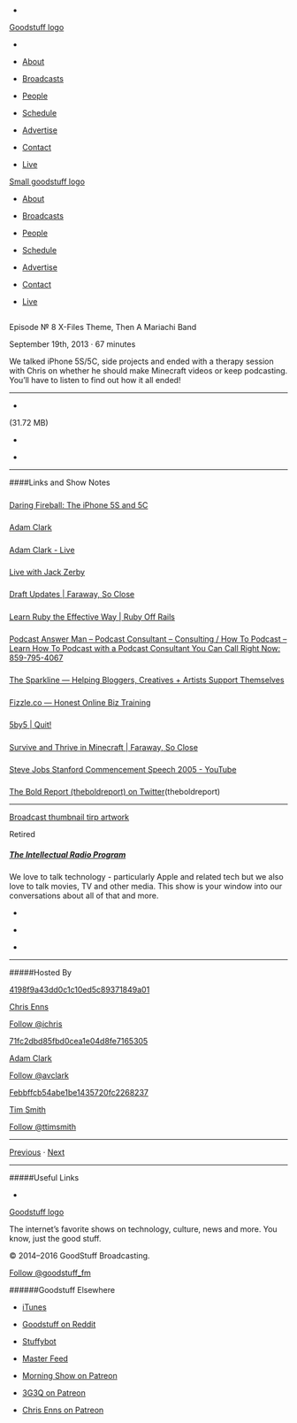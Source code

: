 

-
[Goodstuff logo](http://www.goodstuff.fm/)[](/assets/goodstuff_logo-17c1fe6f378352de5d7345f76152130b.svg)

-


-  [About](/about)

-  [Broadcasts](/broadcasts)

-  [People](/people)

-  [Schedule](/schedule)

-  [Advertise](/advertise)

-  [Contact](/contact)

-  [Live](/live)


[Small goodstuff logo](http://www.goodstuff.fm/)[](/assets/small_goodstuff_logo-bf032e72b9ec41494f4d90905f1ad619.svg)


-  [About](/about)

-  [Broadcasts](/broadcasts)

-  [People](/people)

-  [Schedule](/schedule)

-  [Advertise](/advertise)

-  [Contact](/contact)

-  [Live](/live)


##
Episode № 8
X-Files Theme, Then A Mariachi Band


September 19th, 2013
&middot;
67
minutes


We talked iPhone 5S/5C, side projects and ended with a therapy session with Chris on whether he should make Minecraft videos or keep podcasting. You’ll have to listen to find out how it all ended!


------------------------------


-
[](https://goodstuffs3.s3.amazonaws.com/uploads/tirp-8.mp3)(31.72 MB)

-
[](http://twitter.com/intent/tweet?text=The%20Intellectual%20Radio%20Program%20%E2%84%96%208%20on%20@goodstuff_fm%20-%20http://goodstuff.fm/tirp/8)

-
[](http://www.facebook.com/sharer/sharer.php?u=http://goodstuff.fm/tirp/8)


------------------------------


####Links and Show Notes

#####
[Daring Fireball: The iPhone 5S and 5C](http://daringfireball.net/2013/09/the_iphone_5s_and_5c)


#####
[Adam Clark](http://avclark.com/)


#####
[Adam Clark - Live](http://avclark.com/live/)


#####
[Live with Jack Zerby](http://jackzerby.com/live/)


#####
[Draft Updates | Faraway, So Close](http://www.chrisenns.com/2013/09/draft-updates/)


#####
[Learn Ruby the Effective Way | Ruby Off Rails](https://rubyoffrails.com/)


#####
[Podcast Answer Man – Podcast Consultant – Consulting / How To Podcast – Learn How To Podcast with a Podcast Consultant You Can Call Right Now: 859-795-4067](http://podcastanswerman.com/)


#####
[The Sparkline — Helping Bloggers, Creatives + Artists Support Themselves](http://fizzle.co/sparkline?tt)


#####
[Fizzle.co — Honest Online Biz Training](http://fizzle.co/)


#####
[5by5 | Quit!](http://5by5.tv/quit)


#####
[Survive and Thrive in Minecraft | Faraway, So Close](http://www.chrisenns.com/2013/07/survive-and-thrive-in-minecraft/)


#####
[Steve Jobs Stanford Commencement Speech 2005 - YouTube](http://www.youtube.com/watch?v=D1R-jKKp3NA)


#####
[The Bold Report (theboldreport) on Twitter](https://twitter.com/theboldreport)(theboldreport)


------------------------------


[Broadcast thumbnail tirp artwork](/tirp)[](https://goodstuffs3.s3.amazonaws.com/uploads/broadcast/image/15/broadcast_thumbnail_tirp_artwork.png)

Retired


##### [The Intellectual Radio Program](/tirp)


We love to talk technology - particularly Apple and related tech but we also love to talk movies, TV and other media. This show is your window into our conversations about all of that and more.

-
[](https://itunes.apple.com/us/podcast/intellectual-radio-program/id682246844)

-
[](/tirp/feed)

-
[](mailto:chris@goodstuff.fm?cc=sponsorship%40goodstuff.fm&subject=%5BGoodStuff%20FM%5D%20Sponsorship%20Inquiry%20for%20The%20Intellectual%20Radio%20Program)


------------------------------


#####Hosted By


[4198f9a43dd0c1c10ed5c89371849a01](/people/chris-enns)[](http://gravatar.com/avatar/4198f9a43dd0c1c10ed5c89371849a01.png?s=300&r=pg)

[Chris Enns](/people/chris-enns)


[Follow @ichris](https://twitter.com/ichris)


[71fc2dbd85fbd0cea1e04d8fe7165305](/people/avclark)[](http://gravatar.com/avatar/71fc2dbd85fbd0cea1e04d8fe7165305.png?s=300&r=pg)

[Adam Clark](/people/avclark)


[Follow @avclark](https://twitter.com/avclark)


[Febbffcb54abe1be1435720fc2268237](/people/ttimsmith)[](http://gravatar.com/avatar/febbffcb54abe1be1435720fc2268237.png?s=300&r=pg)

[Tim Smith](/people/ttimsmith)


[Follow @ttimsmith](https://twitter.com/ttimsmith)


------------------------------


[Previous](/tirp/7)
&middot;
[Next](/tirp/9)


------------------------------


#####Useful Links

-
[](mailto:chris@goodstuff.fm?subject=%5BGoodstuff%20FM%5D%20Feedback%20for%20The%20Intellectual%20Radio%20Program)


[Goodstuff logo](http://www.goodstuff.fm/)[](/assets/goodstuff_logo-17c1fe6f378352de5d7345f76152130b.svg)


The internet’s favorite shows on technology, culture, news and more. You know, just the good stuff.


&copy; 2014&ndash;2016 GoodStuff Broadcasting.

[Follow @goodstuff_fm](https://twitter.com/goodstufffm)


######Goodstuff Elsewhere

-  [iTunes](https://itunes.apple.com/us/artist/goodstuff-fm/id843385597?mt=2)

-  [Goodstuff on Reddit](https://www.reddit.com/r/Goodstuff_fm/)

-  [Stuffybot](http://stuffybot.goodstuff.fm)

-  [Master Feed](/master/feed)

-  [Morning Show on Patreon](https://www.patreon.com/morningshow)

-  [3G3Q on Patreon](https://www.patreon.com/3g3q)

-  [Chris Enns on Patreon](https://www.patreon.com/ichris)
